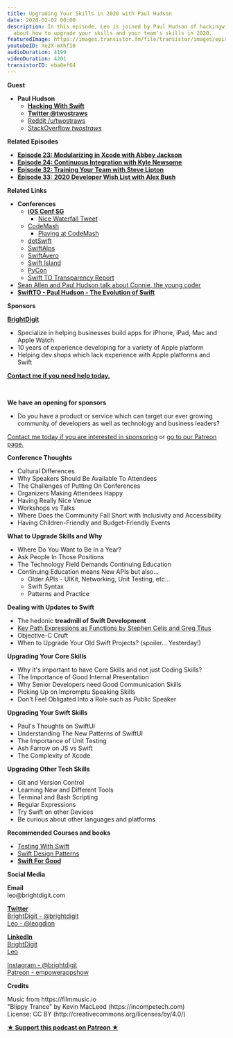 ```yaml
---
title: Upgrading Your Skills in 2020 with Paul Hudson
date: 2020-02-02 00:00
description: In this episode, Leo is joined by Paul Hudson of hackingwithswift.com
  about how to upgrade your skills and your team's skills in 2020.
featuredImage: https://images.transistor.fm/file/transistor/images/episode/184230/full_1579876427-artwork.jpg
youtubeID: Xe2X-mXhfI0
audioDuration: 4199
videoDuration: 4201
transistorID: eba8ef64
---
```

<p><b>Guest</b></p><ul><li>
<strong>Paul Hudson </strong><ul>
<li><a href="https://www.hackingwithswift.com"><strong>Hacking With Swift</strong></a></li>
<li><a href="https://twitter.com/twostraws"><strong>Twitter @twostraws</strong></a></li>
<li><a href="https://www.reddit.com/user/twostraws">Reddit /u/twostraws</a></li>
<li><a href="https://stackoverflow.com/users/5041820/twostraws">StackOverflow <em>twostraws</em></a></li>
</ul>
</li></ul><p><b>Related Episodes</b></p><ul>
<li><a href="https://share.transistor.fm/s/c8f9aa41"><strong>Episode 23: Modularizing in Xcode with Abbey Jackson</strong></a></li>
<li><a href="https://share.transistor.fm/s/a14f868f"><strong>Episode 24: Continuous Integration with Kyle Newsome</strong></a></li>
<li><a href="https://share.transistor.fm/s/eaeed04a"><strong>Episode 32: Training Your Team with Steve Lipton</strong></a></li>
<li><a href="https://share.transistor.fm/s/71500d55"><strong>Episode 33: 2020 Developer Wish List with Alex Bush</strong></a></li>
</ul><p><b>Related Links</b></p><ul>
<li>
<strong>Conferences</strong><ul>
<li>
<a href="https://2020.iosconf.sg"><strong>iOS Conf SG</strong></a><ul><li><a href="https://twitter.com/twostraws/status/1218808819456733185?s=20">Nice Waterfall Tweet</a></li></ul>
</li>
<li>
<a href="https://www.codemash.org">CodeMash</a><ul><li><a href="https://twitter.com/leogdion/status/1215680952925609984?s=20">Playing at CodeMash</a></li></ul>
</li>
<li><a href="https://www.dotswift.io">dotSwift</a></li>
<li><a href="https://theswiftalps.com">SwiftAlps</a></li>
<li><a href="https://swiftaveiro.xyz">SwiftAvero</a></li>
<li><a href="https://swiftisland.nl">Swift Island</a></li>
<li><a href="https://us.pycon.org/2020/">PyCon</a></li>
<li><a href="https://www.youtube.com/watch?v=4XwRKmmDRNU">Swift TO Transparency Report</a></li>
</ul>
</li>
<li><a href="https://anchor.fm/swiftovercoffee/episodes/S1E16-Live-from-iOSCon-2019-e3k71v">Sean Allen and Paul Hudson talk about Connie, the young coder</a></li>
<li><a href="https://vimeo.com/354554006"><strong>SwiftTO - Paul Hudson - The Evolution of Swift</strong></a></li>
</ul><p><b>Sponsors</b></p><p><a href="https://brightdigit.com/"><strong>BrightDigit</strong></a></p><ul>
<li>Specialize in helping businesses build apps for iPhone, iPad, Mac and Apple Watch</li>
<li>10 years of experience developing for a variety of Apple platform</li>
<li>Helping dev shops which lack experience with Apple platforms and Swift</li>
</ul><p><a href="https://brightdigit.com/contact/"><strong>Contact me if you need help today.</strong></a></p><p><br></p><p><strong>We have an opening for sponsors</strong></p><ul><li>Do you have a product or service which can target our ever growing community of developers as well as technology and business leaders? </li></ul><p><a href="https://brightdigit.com/contact/">Contact me today if you are interested in sponsoring</a> or <a href="https://www.patreon.com/empowerappsshow">go to our Patreon page.</a></p><p><b>Conference Thoughts</b></p><ul>
<li>Cultural Differences </li>
<li>Why Speakers Should Be Available To Attendees</li>
<li>The Challenges of Putting On Conferences</li>
<li>Organizers Making Attendees Happy</li>
<li>Having Really Nice Venue</li>
<li>Workshops vs Talks</li>
<li>Where Does the Community Fall Short with Inclusivity and Accessibility</li>
<li>Having Children-Friendly and Budget-Friendly Events</li>
</ul><p><b>What to Upgrade Skills and Why</b></p><ul>
<li>Where Do You Want to Be In a Year?</li>
<li>Ask People In Those Positions</li>
<li>The Technology Field Demands Continuing Education</li>
<li>Continuing Education means New APIs but also...<ul>
<li>Older APIs - UIKit, Networking, Unit Testing, etc...</li>
<li>Swift Syntax</li>
<li>Patterns and Practice</li>
</ul>
</li>
</ul><p><b>Dealing with Updates to Swift </b></p><ul>
<li>The hedonic <strong>treadmill of Swift Development</strong>
</li>
<li><a href="https://github.com/apple/swift-evolution/blob/master/proposals/0249-key-path-literal-function-expressions.md">Key Path Expressions as Functions by Stephen Celis and Greg Titus</a></li>
<li>Objective-C Cruft</li>
<li>When to Upgrade Your Old Swift Projects? (spoiler... Yesterday!)</li>
</ul><p><b>Upgrading Your Core Skills</b></p><ul>
<li>Why it's important to have Core Skills and not just Coding Skills?</li>
<li>The Importance of Good Internal Presentation </li>
<li>Why Senior Developers need Good Communication Skills</li>
<li>Picking Up on Impromptu Speaking Skills</li>
<li>Don't Feel Obligated Into a Role such as Public Speaker</li>
</ul><p><b>Upgrading Your Swift Skills</b></p><ul>
<li>Paul's Thoughts on SwiftUI</li>
<li>Understanding The New Patterns of SwiftUI</li>
<li>The Importance of Unit Testing</li>
<li>Ash Farrow on JS vs Swift</li>
<li>The Complexity of Xcode</li>
</ul><p><b>Upgrading Other Tech Skills</b></p><ul>
<li>Git and Version Control</li>
<li>Learning New and Different Tools</li>
<li>Terminal and Bash Scripting</li>
<li>Regular Expressions</li>
<li>Try Swift on other Devices</li>
<li>Be curious about other languages and platforms</li>
</ul><p><b>Recommended Courses and books</b></p><ul>
<li><a href="https://www.hackingwithswift.com/store/testing-swift">Testing With Swift</a></li>
<li><a href="https://www.hackingwithswift.com/store/swift-design-patterns">Swift Design Patterns</a></li>
<li><a href="https://www.swiftforgood.com"><strong>Swift For Good</strong></a></li>
</ul><p><b>Social Media</b></p><p><strong>Email</strong><br>leo@brightdigit.com</p><p><a href="https://twitter.com/brightdigit"><strong>Twitter </strong><br>BrightDigit - @brightdigit</a><br><a href="https://twitter.com/leogdion">Leo - @leogdion</a></p><p><a href="https://www.linkedin.com/company/bright-digit"><strong>LinkedIn</strong><br>BrightDigit</a><br><a href="https://www.linkedin.com/in/leogdion/">Leo</a></p><p><a href="https://www.instagram.com/brightdigit/">Instagram - @brightdigit</a><br><a href="https://www.patreon.com/empowerappsshow">Patreon - empowerappshow</a></p><p><b>Credits</b></p><p>Music from https://filmmusic.io<br>"Blippy Trance" by Kevin MacLeod (https://incompetech.com)<br>License: CC BY (http://creativecommons.org/licenses/by/4.0/)</p><p><strong><a href="https://www.patreon.com/empowerappsshow" rel="payment" title="★ Support this podcast on Patreon ★">★ Support this podcast on Patreon ★</a></strong></p>
      
